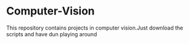 # Computer-Vision
This repository contains projects in computer vision.Just download the scripts and have dun playing around
